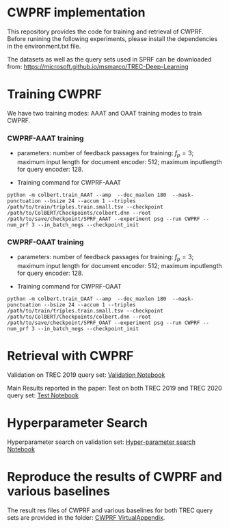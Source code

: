 # CWPRF implementation

This repository provides the code for training and retrieval of CWPRF. Before runining the following experiments, please install the dependencies in the  environment.txt file.

The datasets as well as the query sets used in SPRF can be downloaded from: https://microsoft.github.io/msmarco/TREC-Deep-Learning

# Training CWPRF
We have two training modes: AAAT and OAAT training modes to train CWPRF.

### CWPRF-AAAT training

- parameters: number of feedback passages for training: $f_p=3$; maximum input length for document encoder: 512; maximum inputlength for query encoder: 128.

- Training command for CWPRF-AAAT
```
python -m colbert.train_AAAT --amp  --doc_maxlen 180  --mask-punctuation --bsize 24 --accum 1 --triples /path/to/train/triples.train.small.tsv --checkpoint /path/to/ColBERT/Checkpoints/colbert.dnn --root /path/to/save/checkpoint/SPRF_AAAT --experiment psg --run CWPRF --num_prf 3 --in_batch_negs --checkpoint_init  

```

### CWPRF-OAAT training
- parameters: number of feedback passages for training: $f_p=3$; maximum input length for document encoder: 512; maximum inputlength for query encoder: 128.

- Training command for CWPRF-OAAT
```
python -m colbert.train_OAAT --amp  --doc_maxlen 180  --mask-punctuation --bsize 24 --accum 1 --triples /path/to/train/triples.train.small.tsv --checkpoint /path/to/ColBERT/Checkpoints/colbert.dnn --root /path/to/save/checkpoint/SPRF_OAAT --experiment psg --run CWPRF --num_prf 3 --in_batch_negs --checkpoint_init  

```

# Retrieval with CWPRF

Validation on TREC 2019 query set: [Validation Notebook](https://github.com/Xiao0728/SPRF/blob/main/CWPRF_Inference.ipynb)

Main Results reported in the paper: Test on both TREC 2019 and TREC 2020 query set: [Test Notebook](https://github.com/Xiao0728/CWPRF/blob/main/CWPRF_Inference.ipynb)

# Hyperparameter Search

Hyperparameter search on validation set: [Hyper-parameter search Notebook](https://github.com/Xiao0728/CWPRF/blob/main/CWPRF_Inference.ipynb)


# Reproduce the results of CWPRF and various baselines

The result res files of CWPRF and various baselines for both TREC query sets are provided in the folder: [CWPRF VirtualAppendix](https://github.com/Xiao0728/CWPRF/tree/master/CWPRF_VirtualAppendix). 
